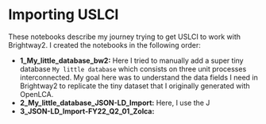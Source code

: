 # Importing USLCI

These notebooks describe my journey trying to get USLCI to work with Brightway2. I created the notebooks in the following order:
* **1_My_little_database_bw2:** Here I tried to manually add a super tiny database `My little database` which consists on three unit processes interconnected. My goal here was to understand the data fields I need in Brightway2 to replicate the tiny dataset that I originally generated with OpenLCA.
* **2_My_little_database_JSON-LD_Import:** Here, I use the J
* **3_JSON-LD_Import-FY22_Q2_01_Zolca:** 
